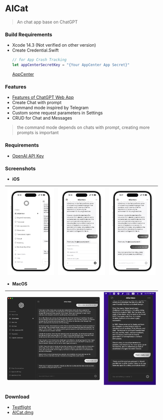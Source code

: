 # AICat
> An chat app base on ChatGPT

### Build Requirements
- Xcode 14.3 (Not verified on other version)
- Create Credential.Swift
  ```Swift
  // for App Crash Tracking
  let appCenterSecretKey = "{Your AppCenter App Secret}"
  ```
  [AppCenter](https://appcenter.ms/)

### Features

- [Features of ChatGPT Web App](https://chat.openai.com/chat)
- Create Chat with prompt
- Command mode inspired by Telegram
- Custom some request parameters in Settings
- CRUD for Chat and Messages

> the command mode depends on chats with prompt, creating more prompts is important

### Requirements
- [OpenAI API Key](https://platform.openai.com/account/api-keys)


### Screenshots

- **iOS**
  
![](Screenshots/AICat_Chatlist.png) | ![](Screenshots/AICat_Command.png) | ![](Screenshots/AICat_Conversation.png)
---|---|---

- **MacOS**

![](Screenshots/AICat_macOS.png) | ![](Screenshots/AICat_menubar.png)
---|---
### Download

- [Testflight](https://testflight.apple.com/join/ow799Vvb)
- [AICat.dmg](Products/AICat.dmg)